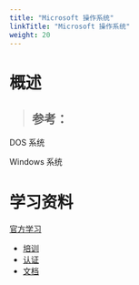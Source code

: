 ```yaml
---
title: "Microsoft 操作系统"
linkTitle: "Microsoft 操作系统"
weight: 20
---
```



# 概述

> 参考：
> - 

DOS 系统

Windows 系统

# 学习资料

[官方学习](https://learn.microsoft.com/)

- [培训](https://learn.microsoft.com/training/)
- [认证](https://learn.microsoft.com/certifications/)
- [文档](https://learn.microsoft.com//docs/)
